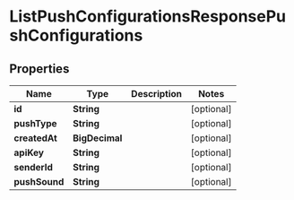

# ListPushConfigurationsResponsePushConfigurations


## Properties

Name | Type | Description | Notes
------------ | ------------- | ------------- | -------------
**id** | **String** |  |  [optional]
**pushType** | **String** |  |  [optional]
**createdAt** | **BigDecimal** |  |  [optional]
**apiKey** | **String** |  |  [optional]
**senderId** | **String** |  |  [optional]
**pushSound** | **String** |  |  [optional]




